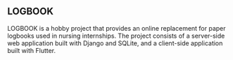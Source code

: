 ## LOGBOOK
LOGBOOK is a hobby project that provides an online replacement for paper logbooks used in nursing internships. The project consists of a server-side web application built with Django and SQLite, and a client-side application built with Flutter.
